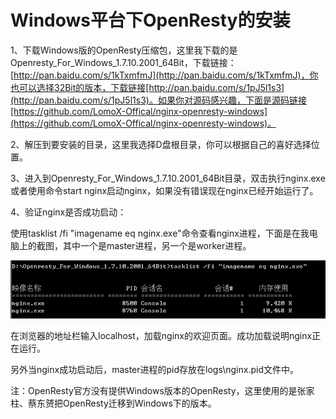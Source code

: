 # Windows平台下OpenResty的安装

1、下载Windows版的OpenResty压缩包，这里我下载的是Openresty_For_Windows_1.7.10.2001_64Bit，下载链接： [http://pan.baidu.com/s/1kTxmfmJ](http://pan.baidu.com/s/1kTxmfmJ)，你也可以选择32Bit的版本，下载链接[http://pan.baidu.com/s/1pJ5l1s3](http://pan.baidu.com/s/1pJ5l1s3)。如果你对源码感兴趣，下面是源码链接[https://github.com/LomoX-Offical/nginx-openresty-windows](https://github.com/LomoX-Offical/nginx-openresty-windows)。

2、解压到要安装的目录，这里我选择D盘根目录，你可以根据自己的喜好选择位置。

3、进入到Openresty_For_Windows_1.7.10.2001_64Bit目录，双击执行nginx.exe 或者使用命令start nginx启动nginx，如果没有错误现在nginx已经开始运行了。

4、验证nginx是否成功启动：

使用tasklist /fi "imagename eq nginx.exe"命令查看nginx进程，下面是在我电脑上的截图，其中一个是master进程，另一个是worker进程。

![nginx进程](install_on_Windows01.PNG)

在浏览器的地址栏输入localhost，加载nginx的欢迎页面。成功加载说明nginx正在运行。

另外当nginx成功启动后，master进程的pid存放在logs\nginx.pid文件中。

注：OpenResty官方没有提供Windows版本的OpenResty，这里使用的是张家柱、蔡东赟把OpenResty迁移到Windows下的版本。

